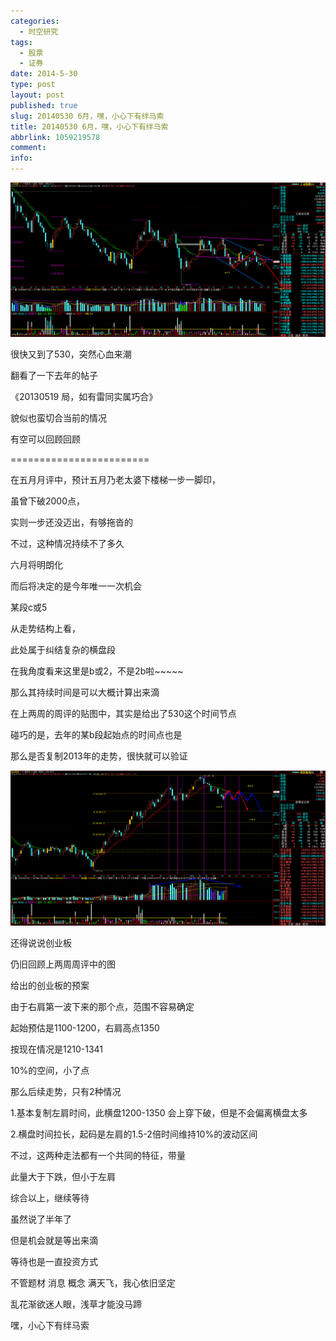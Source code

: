 ```yaml
---
categories:
  - 时空研究
tags:
  - 股票
  - 证券
date: 2014-5-30
type: post
layout: post
published: true
slug: 20140530 6月，嘿，小心下有绊马索
title: 20140530 6月，嘿，小心下有绊马索
abbrlink: 1059219578
comment:
info:
---
```

![20140530-0](/images/20140530-0.gif)

很快又到了530，突然心血来潮

翻看了一下去年的帖子

《20130519 局，如有雷同实属巧合》

貌似也蛮切合当前的情况

有空可以回顾回顾

========================

在五月月评中，预计五月乃老太婆下楼梯一步一脚印，

虽曾下破2000点，

实则一步还没迈出，有够拖沓的

不过，这种情况持续不了多久

六月将明朗化

而后将决定的是今年唯一一次机会

某段c或5


从走势结构上看，

此处属于纠结复杂的横盘段

在我角度看来这里是b或2，不是2b啦~~~~~

那么其持续时间是可以大概计算出来滴

在上两周的周评的贴图中，其实是给出了530这个时间节点

碰巧的是，去年的某b段起始点的时间点也是

那么是否复制2013年的走势，很快就可以验证

![20140530-1](/images/20140530-1.gif)

还得说说创业板

仍旧回顾上两周周评中的图

给出的创业板的预案

由于右肩第一波下来的那个点，范围不容易确定

起始预估是1100-1200，右肩高点1350

按现在情况是1210-1341

10%的空间，小了点

那么后续走势，只有2种情况

1.基本复制左肩时间，此横盘1200-1350 会上穿下破，但是不会偏离横盘太多

2.横盘时间拉长，起码是左肩的1.5-2倍时间维持10%的波动区间

不过，这两种走法都有一个共同的特征，带量

此量大于下跌，但小于左肩


综合以上，继续等待

虽然说了半年了

但是机会就是等出来滴

等待也是一直投资方式

不管题材 消息 概念 满天飞，我心依旧坚定

乱花渐欲迷人眼，浅草才能没马蹄

嘿，小心下有绊马索